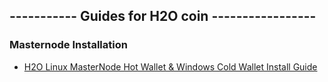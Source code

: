 ----------- Guides for H2O coin -----------------
-----------------------------------------------------------------------

### Masternode Installation
* [H2O Linux MasterNode Hot Wallet & Windows Cold Wallet Install Guide](guides/auto_guide.md)
